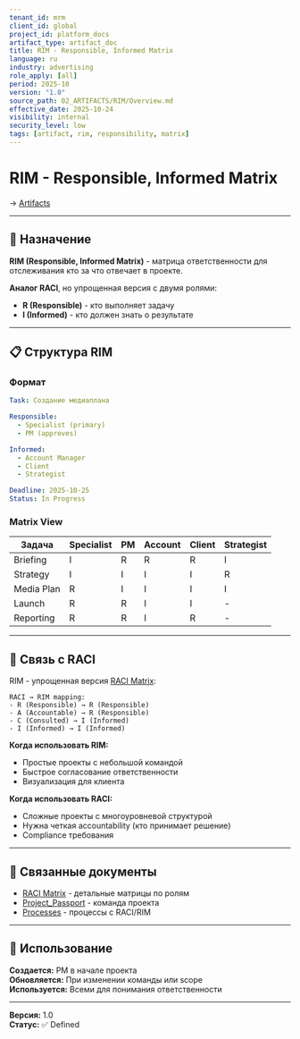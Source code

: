 ```yaml
---
tenant_id: mrm
client_id: global
project_id: platform_docs
artifact_type: artifact_doc
title: RIM - Responsible, Informed Matrix
language: ru
industry: advertising
role_apply: [all]
period: 2025-10
version: "1.0"
source_path: 02_ARTIFACTS/RIM/Overview.md
effective_date: 2025-10-24
visibility: internal
security_level: low
tags: [artifact, rim, responsibility, matrix]
---
```


# RIM - Responsible, Informed Matrix

→ [Artifacts](../_README.md)

---

## 🎯 Назначение

**RIM (Responsible, Informed Matrix)** - матрица ответственности для отслеживания кто за что отвечает в проекте.

**Аналог RACI**, но упрощенная версия с двумя ролями:
- **R (Responsible)** - кто выполняет задачу
- **I (Informed)** - кто должен знать о результате

---

## 📋 Структура RIM

### Формат

```yaml
Task: Создание медиаплана

Responsible:
  - Specialist (primary)
  - PM (approves)

Informed:
  - Account Manager
  - Client
  - Strategist

Deadline: 2025-10-25
Status: In Progress
```

### Matrix View

| Задача | Specialist | PM | Account | Client | Strategist |
|--------|------------|-----|---------|--------|-----------|
| Briefing | I | R | R | R | I |
| Strategy | I | I | I | I | R |
| Media Plan | R | I | I | I | I |
| Launch | R | R | I | I | - |
| Reporting | R | R | I | R | - |

---

## 🔄 Связь с RACI

RIM - упрощенная версия [RACI Matrix](../../01_ROLES/*/RACI_Matrix.md):

```
RACI → RIM mapping:
- R (Responsible) → R (Responsible)
- A (Accountable) → R (Responsible) 
- C (Consulted) → I (Informed)
- I (Informed) → I (Informed)
```

**Когда использовать RIM:**
- Простые проекты с небольшой командой
- Быстрое согласование ответственности
- Визуализация для клиента

**Когда использовать RACI:**
- Сложные проекты с многоуровневой структурой
- Нужна четкая accountability (кто принимает решение)
- Compliance требования

---

## 🔗 Связанные документы

- [RACI Matrix](../../01_ROLES/*/RACI_Matrix.md) - детальные матрицы по ролям
- [Project_Passport](../Project_Passport/) - команда проекта
- [Processes](../../05_PROCESSES/) - процессы с RACI/RIM

---

## 👥 Использование

**Создается:** PM в начале проекта  
**Обновляется:** При изменении команды или scope  
**Используется:** Всеми для понимания ответственности

---

**Версия:** 1.0  
**Статус:** ✅ Defined

